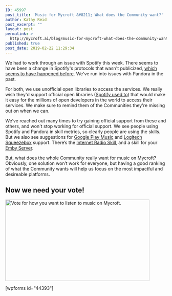 ```yaml
---
ID: 45997
post_title: 'Music for Mycroft &#8211; What does the Community want?'
author: Kathy Reid
post_excerpt: ""
layout: post
permalink: >
  http://mycroft.ai/blog/music-for-mycroft-what-does-the-community-want-2/
published: true
post_date: 2019-02-22 11:29:34
---
```

<span style="font-weight: 400;">We had to work through an issue with Spotify this week. There seems to have been a change in Spotify's protocols that wasn't publicized, <a href="https://github.com/mopidy/mopidy-spotify/issues/110#issuecomment-235187032" target="_blank" rel="noopener noreferrer">which seems to have happened before</a>. We've run into issues with Pandora in the past.</span>

<span style="font-weight: 400;">For both, we use unofficial open libraries to access the services. We really wish they'd support official open libraries (<a href="https://developer.spotify.com/community/news/2016/03/22/recent-issues-libspotify/" target="_blank" rel="noopener noreferrer">Spotify used to</a>) that would make it easy for the millions of open developers in the world to access their services. We make sure to remind them of the Communities they're missing out on when we can.</span>

<span style="font-weight: 400;">We’ve reached out many times to try gaining official support from these and others, and won't stop working for official support. We see people using Spotify and Pandora in skill metrics, so clearly people are using the skills. But we also see suggestions for </span><a href="https://community.mycroft.ai/t/music-google-play-music/2998/5"><span style="font-weight: 400;">Google Play Music</span></a><span style="font-weight: 400;"> and </span><a href="https://community.mycroft.ai/t/music-squeeze-box-logitech-media-server-control/3778"><span style="font-weight: 400;">Logitech Squeezebox</span></a><span style="font-weight: 400;"> support. There’s the </span><a href="https://github.com/normandmickey/skill-internet-radio"><span style="font-weight: 400;">Internet Radio Skill</span></a><span style="font-weight: 400;">, and a skill for your </span><a href="https://market.mycroft.ai/skill/emby"><span style="font-weight: 400;">Emby Server</span></a><span style="font-weight: 400;">.</span>

<span style="font-weight: 400;">But, what does the whole Community really want for music on Mycroft? Obviously, one solution won’t work for everyone, but having a good ranking of what the Community wants will help us focus on the most impactful and desireable platforms.</span>
<h2>Now we need your vote!</h2>
<a href="https://mycroft.ai/wp-content/uploads/2019/02/vote-gif.gif"><img class="alignnone size-full wp-image-44396" src="https://mycroft.ai/wp-content/uploads/2019/02/vote-gif.gif" alt="Vote for how you want to listen to music on Mycroft." width="450" height="254" /></a>

[wpforms id="44393"]
